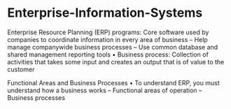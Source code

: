 # Enterprise-Information-Systems

<p>Enterprise Resource Planning (ERP) programs:
Core software used by companies to coordinate
information in every area of business
– Help manage companywide business processes
– Use common database and shared management
reporting tools
• Business process: Collection of activities that
takes some input and creates an output that is of
value to the customer

Functional Areas and Business
Processes
• To understand ERP, you must understand how a
business works
– Functional areas of operation
– Business processes</p>

